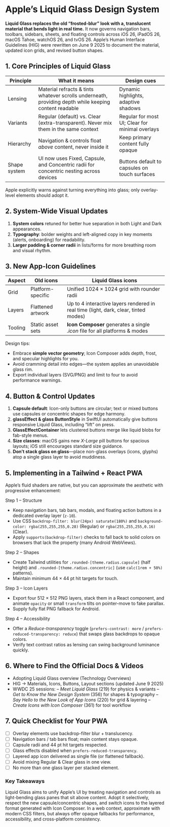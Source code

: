 # Apple’s Liquid Glass Design System

**Liquid Glass replaces the old “frosted-blur” look with a, translucent material that bends light in real time.** It now governs navigation bars, toolbars, sidebars, sheets, and floating controls across iOS 26, iPadOS 26, macOS Tahoe, watchOS 26, and tvOS 26. Apple’s Human Interface Guidelines (HIG) were rewritten on June 9 2025 to document the material, updated icon grids, and revised button shapes.

## 1. Core Principles of Liquid Glass

| Principle    | What it means                                                                                         | Design cues                                     |
| ------------ | ----------------------------------------------------------------------------------------------------- | ----------------------------------------------- |
| Lensing      | Material refracts & tints whatever scrolls underneath, providing depth while keeping content readable | Dynamic highlights, adaptive shadows            |
| Variants     | Regular (default) vs. Clear (extra-transparent). Never mix them in the same context                   | Regular for most UI; Clear for minimal overlays |
| Hierarchy    | Navigation & controls float _above_ content, never inside it                                          | Keep primary content fully opaque               |
| Shape system | UI now uses Fixed, Capsule, and Concentric radii for concentric nesting across devices                | Buttons default to capsules on touch surfaces   |

Apple explicitly warns against turning everything into glass; only overlay-level elements should adopt it.

## 2. System-Wide Visual Updates

1. **System colors** retuned for better hue separation in both Light and Dark appearances.
2. **Typography**: bolder weights and left-aligned copy in key moments (alerts, onboarding) for readability.
3. **Larger padding & corner radii** in lists/forms for more breathing room and visual rhythm.

## 3. New App-Icon Guidelines

| Aspect  | Old icons         | Liquid Glass icons                                                                  |
| ------- | ----------------- | ----------------------------------------------------------------------------------- |
| Grid    | Platform-specific | Unified 1024 × 1024 grid with rounder radii                                         |
| Layers  | Flattened artwork | Up to 4 interactive layers rendered in real time (light, dark, clear, tinted modes) |
| Tooling | Static asset sets | **Icon Composer** generates a single _.icon_ file for all platforms & modes         |

Design tips:

- Embrace **simple vector geometry**; Icon Composer adds depth, frost, and specular highlights for you.
- Avoid cramming detail into edges—the system applies an unavoidable glass rim.
- Export individual layers (SVG/PNG) and limit to four to avoid performance warnings.

## 4. Button & Control Updates

1. **Capsule default**: Icon-only buttons are circular; text or mixed buttons use capsules or concentric shapes for edge harmony.
2. **glassEffect & glass ButtonStyle** in SwiftUI automatically give buttons responsive Liquid Glass, including “lift” on press.
3. **GlassEffectContainer** lets clustered buttons merge like liquid blobs for fab-style menus.
4. **Size classes**: macOS gains new _X-Large_ pill buttons for spacious layouts; iOS still encourages standard size guidance.
5. **Don’t stack glass on glass**—place non-glass overlays (icons, glyphs) atop a single glass layer to avoid muddiness.

## 5. Implementing in a Tailwind + React PWA

Apple’s fluid shaders are native, but you can approximate the aesthetic with progressive enhancement:

Step 1 – Structure

- Keep navigation bars, tab bars, modals, and floating action buttons in a dedicated overlay layer (`z-10`).
- Use CSS `backdrop-filter: blur(24px) saturate(180%)` and `background-color: rgba(255,255,255,0.28)` (Regular) or `rgba(255,255,255,0.16)` (Clear).
- Apply `supports(backdrop-filter)` checks to fall back to solid colors on browsers that lack the property (many Android WebViews).

Step 2 – Shapes

- Create Tailwind utilities for `.rounded-[theme.radius.capsule]` (half height) and `.rounded-[theme.radius.concentric]` (use `calc(1rem + 50%)` patterns).
- Maintain minimum 44 × 44 pt hit targets for touch.

Step 3 – Icon Layers

- Export four 512 × 512 PNG layers, stack them in a React component, and animate `opacity` or small `transform` tilts on pointer-move to fake parallax.
- Supply fully flat PNG fallback for Android.

Step 4 – Accessibility

- Offer a _Reduce-transparency_ toggle (`prefers-contrast: more` / `prefers-reduced-transparency: reduce`) that swaps glass backdrops to opaque colors.
- Verify text contrast ratios as lensing can swing background luminance quickly.

## 6. Where to Find the Official Docs & Videos

- Adopting Liquid Glass overview (Technology Overviews)
- HIG → Materials, Icons, Buttons, Layout sections (updated June 9 2025)
- WWDC 25 sessions:
  – _Meet Liquid Glass_ (219) for physics & variants
  – _Get to Know the New Design System_ (356) for shapes & typography
  – _Say Hello to the New Look of App Icons_ (220) for grid & layering
  – _Create Icons with Icon Composer_ (361) for tool workflow

## 7. Quick Checklist for Your PWA

- [ ] Overlay elements use backdrop-filter blur + translucency.
- [ ] Navigation bars / tab bars float; main content stays opaque.
- [ ] Capsule radii and 44 pt hit targets respected.
- [ ] Glass effects disabled when `prefers-reduced-transparency`.
- [ ] Layered app icon delivered as single file (or flattened fallback).
- [ ] Avoid mixing Regular & Clear glass in one view.
- [ ] No more than one glass layer per stacked element.

### Key Takeaways

Liquid Glass aims to unify Apple’s UI by treating navigation and controls as light-bending glass panes that sit above content. Adopt it selectively, respect the new capsule/concentric shapes, and switch icons to the layered format generated with Icon Composer. In a web context, approximate with modern CSS filters, but always offer opaque fallbacks for performance, accessibility, and cross-platform consistency.
